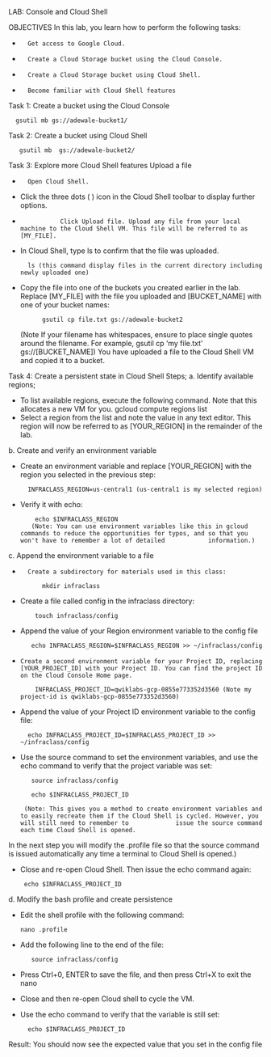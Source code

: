 
LAB: Console and Cloud Shell

OBJECTIVES
In this lab, you learn how to perform the following tasks:
-		Get access to Google Cloud.
-		Create a Cloud Storage bucket using the Cloud Console.
-		Create a Cloud Storage bucket using Cloud Shell.
-		Become familiar with Cloud Shell features

Task 1: Create a bucket using the Cloud Console

      gsutil mb gs://adewale-bucket1/

Task 2: Create a bucket using Cloud Shell


       gsutil mb  gs://adewale-bucket2/

Task 3: Explore more Cloud Shell features
Upload a file
-       Open Cloud Shell.
-	Click the three dots ( ) icon in the Cloud Shell toolbar to display further options.
-                Click Upload file. Upload any file from your local machine to the Cloud Shell VM. This file will be referred to as [MY_FILE].
- 	In Cloud Shell, type ls to confirm that the file was uploaded.

	      ls (this command display files in the current directory including newly uploaded one)
-	Copy the file into one of the buckets you created earlier in the lab. Replace [MY_FILE] with the file you uploaded and [BUCKET_NAME] with one of your bucket names:

              gsutil cp file.txt gs://adewale-bucket2
       (Note If your filename has whitespaces, ensure to place single quotes around the filename. For example, gsutil cp ‘my file.txt' gs://[BUCKET_NAME])
        You have uploaded a file to the Cloud Shell VM and copied it to a bucket.

Task 4: Create a persistent state in Cloud Shell
Steps;
a.	Identify available regions; 
-	To list available regions, execute the following command. Note that this allocates a new VM for you.
       gcloud compute regions list
-	Select a region from the list and note the value in any text editor. This region will now be referred to as [YOUR_REGION] in the remainder of the lab.
    

b.     Create and verify an environment variable
-	Create an environment variable and replace [YOUR_REGION] with the region you selected in the previous step:

          INFRACLASS_REGION=us-central1 (us-central1 is my selected region)

-	Verify it with echo:

            echo $INFRACLASS_REGION 
           (Note: You can use environment variables like this in gcloud commands to reduce the opportunities for typos, and so that you won't have to remember a lot of detailed            information.)

c.	Append the environment variable to a file

-       Create a subdirectory for materials used in this class:

            mkdir infraclass
	    
-	Create a file called config in the infraclass directory:

            touch infraclass/config
	    
-	Append the value of your Region environment variable to the config file 

           echo INFRACLASS_REGION=$INFRACLASS_REGION >> ~/infraclass/config

-     Create a second environment variable for your Project ID, replacing [YOUR_PROJECT_ID] with your Project ID. You can find the project ID on the Cloud Console Home page.

          INFRACLASS_PROJECT_ID=qwiklabs-gcp-0855e773352d3560 (Note my project-id is qwiklabs-gcp-0855e773352d3560)

-	Append the value of your Project ID environment variable to the config file:

          echo INFRACLASS_PROJECT_ID=$INFRACLASS_PROJECT_ID >> ~/infraclass/config

-	Use the source command to set the environment variables, and use the echo command to verify that the project variable was set:

           source infraclass/config
	   
           echo $INFRACLASS_PROJECT_ID
	   
         (Note: This gives you a method to create environment variables and to easily recreate them if the Cloud Shell is cycled. However, you will still need to remember to             issue the source command each time Cloud Shell is opened.
	 
  In the next step you will modify the .profile file so that the source command is issued automatically any time a terminal to Cloud Shell is opened.)

-   Close and re-open Cloud Shell. Then issue the echo command again:

         echo $INFRACLASS_PROJECT_ID

d.	Modify the bash profile and create persistence

-	Edit the shell profile with the following command:

        nano .profile
	
-	Add the following line to the end of the file:

           source infraclass/config


-	Press Ctrl+0, ENTER to save the file, and then press Ctrl+X to exit the nano

-	Close and then re-open Cloud shell to cycle the VM.

-	Use the echo command to verify that the variable is still set:

          echo $INFRACLASS_PROJECT_ID
	  
Result: You should now see the expected value that you set in the config file







